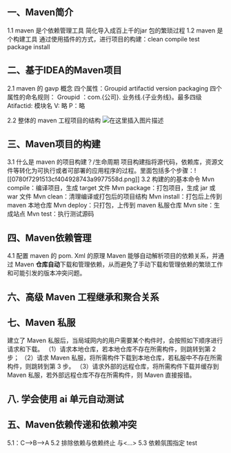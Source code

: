 ## 一、Maven简介
1.1 maven 是个依赖管理工具
	简化导入成百上千的jar 包的繁琐过程
1.2 maven 是个构建工具
	通过使用插件的方式，进行项目的构建：clean compile test package install
	
## 二、基于IDEA的Maven项目
2.1 maven 的 gavp 概念
四个属性：Groupid artifactid version packaging 
四个属性的命名规则：
Groupid ：com.{公司}. 业务线.{子业务线}。最多四级
Atifactid: 模块名
V: 略
P：略

2.2 整体的 maven 工程项目的结构
![在这里插入图片描述](https://i-blog.csdnimg.cn/blog_migrate/7df8a40e7315766e31d4d4e06d057f0a.png)
## 三、Maven项目的构建
3.1 什么是 maven 的项目构建？/生命周期
	项目构建指将源代码，依赖库，资源文件等转化为可执行或者可部署的应用程序的过程。里面包括多个步骤：!
	[[0780f7291513cf404928743a9977558d.png]]
3.2 构建的的基本命令
Mvn compile：编译项目，生成 target 文件
Mvn package：打包项目，生成 jar 或 war 文件
Mvn clean：清理编译或打包后的项目结构
Mvn install：打包后上传到 maven 本地仓库
Mvn deploy：只打包，上传到 maven 私服仓库
Mvn site：生成站点
Mvn test：执行测试源码
## 四、Maven依赖管理
4.1 配置 maven 的 pom. Xml 的原理
	Maven 能够自动解析项目的依赖关系，并通过 Maven **仓库自动**下载和管理依赖，从而避免了手动下载和管理依赖的繁琐工作和可能引发的版本冲突问题。


 ##  六、高级 Maven 工程继承和聚合关系

## 七、Maven 私服
建立了 Maven 私服后，当局域网内的用户需要某个构件时，会按照如下顺序进行请求和下载。
（1）请求本地仓库，若本地仓库不存在所需构件，则跳转到第 2 步；
（2）请求 Maven 私服，将所需构件下载到本地仓库，若私服中不存在所需构件，则跳转到第 3 步。
（3）请求外部的远程仓库，将所需构件下载并缓存到 Maven 私服，若外部远程仓库不存在所需构件，则 Maven 直接报错。



## 八. 学会使用 ai 单元自动测试
## 五、Maven依赖传递和依赖冲突
5.1：C—>B—>A
5.2 排除依赖与依赖终止
<exclusion>与<...>
5.3 依赖氛围指定
<scope>test</scope>

